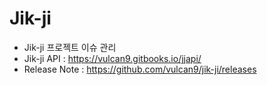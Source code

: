 # Jik-ji
* Jik-ji 프로젝트 이슈 관리
* Jik-ji API : https://vulcan9.gitbooks.io/jjapi/
* Release Note : https://github.com/vulcan9/jik-ji/releases
